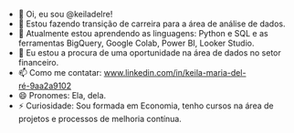 - 👋 Oi, eu sou @keiladelre!
- 👀 Estou fazendo transição de carreira para a área de análise de dados.
- 🌱 Atualmente estou aprendendo as linguagens: Python e SQL e as ferramentas BigQuery, Google Colab, Power BI, Looker Studio.
- 💞️ Eu estou a procura de uma oportunidade na área de dados no setor financeiro.
- 📫 Como me contatar: www.linkedin.com/in/keila-maria-del-ré-9aa2a9102
- 😄 Pronomes: Ela, dela.
- ⚡ Curiosidade: Sou formada em Economia, tenho cursos na área de projetos e processos de melhoria contínua.

<!---
keiladelre/keiladelre is a ✨ special ✨ repository because its `README.md` (this file) appears on your GitHub profile.
You can click the Preview link to take a look at your changes.
--->

